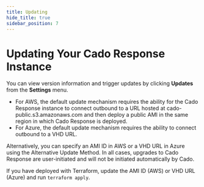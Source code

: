 ```yaml
---
title: Updating
hide_title: true
sidebar_position: 7
---
```



# Updating Your Cado Response Instance

You can view version information and trigger updates by clicking **Updates** from the **Settings** menu.

* For AWS, the default update mechanism requires the ability for the Cado Response instance to connect outbound to a URL hosted at cado-public.s3.amazonaws.com and then deploy a public AMI in the same region in which Cado Response is deployed.
* For Azure, the default update mechanism requires the ability to connect outbound to a VHD URL. 

Alternatively, you can specify an AMI ID in AWS or a VHD URL in Azure using the Alternative Update Method.  In all cases, upgrades to Cado Response are user-initiated and will not be initiated automatically by Cado.

If you have deployed with Terraform, update the AMI ID (AWS) or VHD URL (Azure) and run ``terraform apply``.